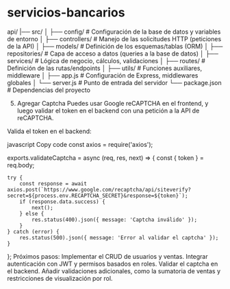 # servicios-bancarios

api/
|── src/
│   ├── config/          # Configuración de la base de datos y variables de entorno
│   ├── controllers/     # Manejo de las solicitudes HTTP (peticiones de la API)
│   ├── models/          # Definición de los esquemas/tablas (ORM)
│   ├── repositories/    # Capa de acceso a datos (queries a la base de datos)
│   ├── services/        # Lógica de negocio, cálculos, validaciones
│   ├── routes/          # Definición de las rutas/endpoints
│   ├── utils/           # Funciones auxiliares, middleware
│   ├── app.js           # Configuración de Express, middlewares globales
│   └── server.js        # Punto de entrada del servidor
└── package.json         # Dependencias del proyecto


5. Agregar Captcha
Puedes usar Google reCAPTCHA en el frontend, y luego validar el token en el backend con una petición a la API de reCAPTCHA.

Valida el token en el backend:

javascript
Copy code
const axios = require('axios');

exports.validateCaptcha = async (req, res, next) => {
    const { token } = req.body;

    try {
        const response = await axios.post(`https://www.google.com/recaptcha/api/siteverify?secret=${process.env.RECAPTCHA_SECRET}&response=${token}`);
        if (response.data.success) {
            next();
        } else {
            res.status(400).json({ message: 'Captcha inválido' });
        }
    } catch (error) {
        res.status(500).json({ message: 'Error al validar el captcha' });
    }
};
Próximos pasos:
Implementar el CRUD de usuarios y ventas.
Integrar autenticación con JWT y permisos basados en roles.
Validar el captcha en el backend.
Añadir validaciones adicionales, como la sumatoria de ventas y restricciones de visualización por rol.